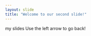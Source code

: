 ```yaml
---
layout: slide
title: "Welcome to our second slide!"
---
```

my slides
Use the left arrow to go back!
